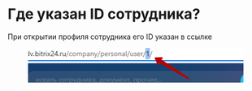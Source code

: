 # Где указан ID сотрудника?

При открытии профиля сотрудника его ID указан в ссылке

<figure><img src="../../.gitbook/assets/image (1).png" alt=""><figcaption></figcaption></figure>
